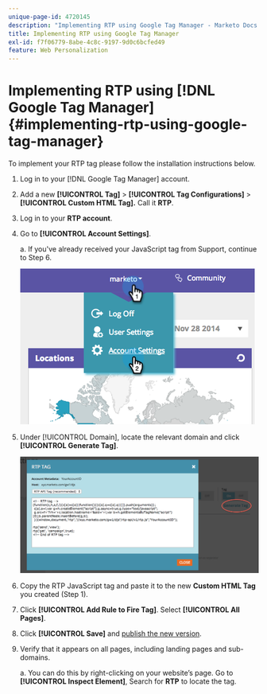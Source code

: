 ```yaml
---
unique-page-id: 4720145
description: "Implementing RTP using Google Tag Manager - Marketo Docs - Product Documentation"
title: Implementing RTP using Google Tag Manager
exl-id: f7f06779-8abe-4c8c-9197-9d0c6bcfed49
feature: Web Personalization
---
```

# Implementing RTP using [!DNL Google Tag Manager] {#implementing-rtp-using-google-tag-manager}

To implement your RTP tag please follow the installation instructions below.

1. Log in to your [!DNL Google Tag Manager] account.

1. Add a new **[!UICONTROL Tag]** > **[!UICONTROL Tag Configurations]** > **[!UICONTROL Custom HTML Tag].** Call it **RTP**.

1. Log in to your **RTP account**.

1. Go to **[!UICONTROL Account Settings]**.

   a. If you've already received your JavaScript tag from Support, continue to Step 6.

   ![](assets/image2014-11-30-15-3a19-3a21.png)

1. Under [!UICONTROL Domain], locate the relevant domain and click **[!UICONTROL Generate Tag]**.

   ![](assets/image2014-11-30-15-3a20-3a17.png)

1. Copy the RTP JavaScript tag and paste it to the new **Custom HTML Tag** you created (Step 1).

1. Click **[!UICONTROL Add Rule to Fire Tag]**. Select **[!UICONTROL All Pages]**.

1. Click **[!UICONTROL Save]** and [publish the new version](https://support.google.com/tagmanager/answer/2699097?hl=en).

1. Verify that it appears on all pages, including landing pages and sub-domains.

   a. You can do this by right-clicking on your website’s page. Go to **[!UICONTROL Inspect Element]**, Search for **RTP** to locate the tag.

